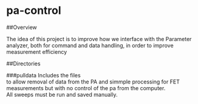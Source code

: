 # pa-control


##Overview


The idea of this project is to improve how we interface with the 
Parameter analyzer, both for command and data handling, in order
to improve measurement efficiency




##Directories



###pulldata
Includes the files         
to allow removal of data from the PA and simmple processing for FET
measurements but with no control of the pa from the computer.                       
All sweeps must be run and saved manually.
